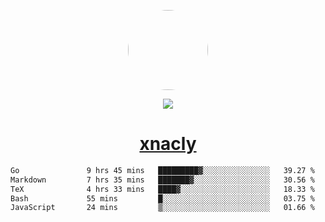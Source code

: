 <p align="center">
  <img style="border-radius: 100px" width="128" height="128" src="https://avatars.githubusercontent.com/u/47723417?v=4"/>
</p>
<p align="center">
  <img src="https://komarev.com/ghpvc/?username=xnacly&&style=flat-square"/>
</p>

<h1 align="center"><a href="https://xnacly.me"> xnacly</a> </h1>

<!--START_SECTION:waka-->

```txt
Go               9 hrs 45 mins   █████████▓░░░░░░░░░░░░░░░   39.27 %
Markdown         7 hrs 35 mins   ███████▓░░░░░░░░░░░░░░░░░   30.56 %
TeX              4 hrs 33 mins   ████▓░░░░░░░░░░░░░░░░░░░░   18.33 %
Bash             55 mins         █░░░░░░░░░░░░░░░░░░░░░░░░   03.75 %
JavaScript       24 mins         ▒░░░░░░░░░░░░░░░░░░░░░░░░   01.66 %
```

<!--END_SECTION:waka-->
